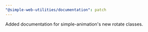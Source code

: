 ```yaml
---
"@simple-web-utilities/documentation": patch
---
```


Added documentation for simple-animation's new rotate classes.
